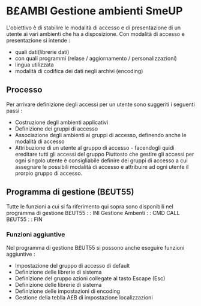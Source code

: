# B£AMBI Gestione ambienti SmeUP
L'obiettivo è di stabilire le modalità di accesso e di presentazione di un utente ai vari ambienti che ha a disposizione. Con modalità di accesso e presentazione si intende : 
-  quali dati(librerie dati)
-  con quali programmi (relase / aggiornamento / personalizzazioni)
-  lingua utilizzata
-  modalità di codifica dei dati negli archivi (encoding)

## Processo
Per arrivare definizione degli accessi per un utente sono suggeriti i seguenti passi : 
-  Costruzione degli ambienti applicativi
-  Definizione dei gruppi di accesso
-  Associazione degli ambienti ai gruppi di accesso, definendo anche le modalità di accesso
-  Attribuzione di un utente al gruppo di accesso - facendogli quidi ereditare tutti gli accessi del gruppo
Piuttosto che gestire gli accessi per ogni singolo utente è consigliabile definire dei gruppi di accesso a cui assegnare le possibili modalità di accesso e attribuire ad ogni utente il prorpio gruppo di accesso.

## Programma di gestione (B£UT55)
Tutte le funzioni a cui si fa riferimento qui sopra sono disponibili nel programma di gestione B£UT55
 :  : INI Gestione Ambenti
 :  : CMD CALL B£UT55
 :  : FIN

### Funzioni aggiuntive
Nel programma di gestione B£UT55 si possono anche eseguire funzioni aggiuntive : 
-  Impostazione del gruppo di accesso di default
-  Definizione delle librerie di sistema
-  Definizione del gruppo azioni collegate al tasto Escape (Esc)
-  Definizione delle librerie di sistema
-  Definizione delle impostazioni di encoding
-  Gestione della teblla A£B di impostazione localizzazioni


